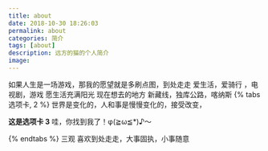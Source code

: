 ```yaml
---
title: about
date: 2018-10-30 18:26:03
permalink: about
categories: 简介
tags: [about]
description: 远方的猫的个人简介
image:
---
```

<p class="description"></p>
如果人生是一场游戏，那我的愿望就是多刷点图，到处走走
爱生活，爱骑行 ，电视剧，游戏   愿生活充满阳光
现在想去的地方 新藏线，独库公路，喀纳斯
{% tabs 选项卡, 2 %}
<!-- tab  **世界观**-->
 世界是变化的，人和事是慢慢变化的，接受改变，
<!-- endtab -->
<!-- tab **人生观**-->

<!-- endtab -->
<!-- tab **价值观** -->
**这是选项卡 3** 哇，你找到我了！φ(≧ω≦*)♪～
<!-- endtab -->
{% endtabs %}
三观  喜欢到处走走，大事固执，小事随意